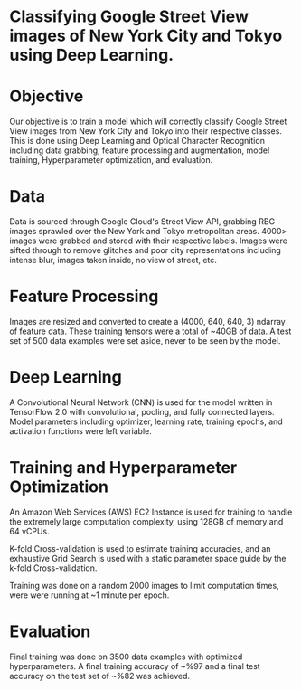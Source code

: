 # Classifying Google Street View images of New York City and Tokyo using Deep Learning.


# Objective 

Our objective is to train a model which will correctly classify Google Street View images from New York City and Tokyo into their respective classes. This is done using Deep Learning and Optical Character Recognition including data grabbing, feature processing and augmentation, model training, Hyperparameter optimization, and evaluation. 

# Data

Data is sourced through Google Cloud's Street View API, grabbing RBG images sprawled over the New York and Tokyo metropolitan areas. 4000> images were grabbed and stored with their respective labels. Images were sifted through to remove glitches and poor city representations including intense blur, images taken inside, no view of street, etc.

# Feature Processing

Images are resized and converted to create a (4000, 640, 640, 3) ndarray of feature data. These training tensors were a total of ~40GB of data. A test set of 500 data examples were set aside, never to be seen by the model. 

# Deep Learning

A Convolutional Neural Network (CNN) is used for the model written in TensorFlow 2.0 with  convolutional, pooling, and fully connected layers. Model parameters including optimizer, learning rate, training epochs, and activation functions were left variable. 

# Training and Hyperparameter Optimization 

An Amazon Web Services (AWS) EC2 Instance is used for training to handle the extremely large computation complexity, using 128GB of memory and 64 vCPUs. 

 K-fold Cross-validation is used to estimate training accuracies, and an exhaustive Grid Search is used with a static parameter space guide by the k-fold Cross-validation.
 
 Training was done on a random 2000 images to limit computation times, were were running at ~1 minute per epoch. 
 
 # Evaluation

Final training was done on 3500 data examples with optimized hyperparameters. A final training accuracy of ~\%97 and a final test accuracy on the test set of ~\%82 was achieved.